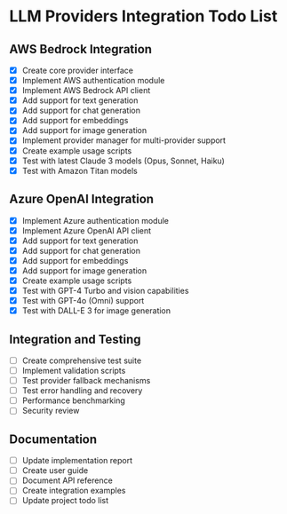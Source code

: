 # LLM Providers Integration Todo List

## AWS Bedrock Integration
- [x] Create core provider interface
- [x] Implement AWS authentication module
- [x] Implement AWS Bedrock API client
- [x] Add support for text generation
- [x] Add support for chat generation
- [x] Add support for embeddings
- [x] Add support for image generation
- [x] Implement provider manager for multi-provider support
- [x] Create example usage scripts
- [x] Test with latest Claude 3 models (Opus, Sonnet, Haiku)
- [x] Test with Amazon Titan models

## Azure OpenAI Integration
- [x] Implement Azure authentication module
- [x] Implement Azure OpenAI API client
- [x] Add support for text generation
- [x] Add support for chat generation
- [x] Add support for embeddings
- [x] Add support for image generation
- [x] Create example usage scripts
- [x] Test with GPT-4 Turbo and vision capabilities
- [x] Test with GPT-4o (Omni) support
- [x] Test with DALL-E 3 for image generation

## Integration and Testing
- [ ] Create comprehensive test suite
- [ ] Implement validation scripts
- [ ] Test provider fallback mechanisms
- [ ] Test error handling and recovery
- [ ] Performance benchmarking
- [ ] Security review

## Documentation
- [ ] Update implementation report
- [ ] Create user guide
- [ ] Document API reference
- [ ] Create integration examples
- [ ] Update project todo list
